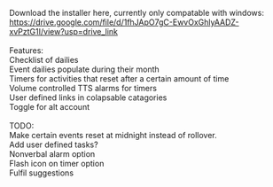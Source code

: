 Download the installer here, currently only compatable with windows: <br>
https://drive.google.com/file/d/1fhJApO7gC-EwvOxGhlyAADZ-xvPztG1I/view?usp=drive_link<br>
<br>
Features:<br>
Checklist of dailies<br>
Event dailies populate during their month<br>
Timers for activities that reset after a certain amount of time<br>
Volume controlled TTS alarms for timers<br>
User defined links in colapsable catagories<br>
Toggle for alt account<br>
<br>
TODO:<br>
Make certain events reset at midnight instead of rollover.<br>
Add user defined tasks?<br>
Nonverbal alarm option<br>
Flash icon on timer option<br>
Fulfil suggestions
